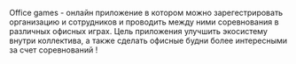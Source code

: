 Office games - онлайн приложение в котором можно зарегестрировать организацию и сотрудников и проводить между ними соревнования в различных офисных играх. Цель приложения улучшить экосистему внутри коллектива, а также сделать офисные будни более интересными за счет соревнований !
